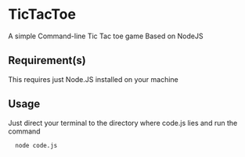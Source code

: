 # TicTacToe
A simple Command-line Tic Tac toe game Based on NodeJS

## Requirement(s)
This requires just Node.JS installed on your machine

## Usage
Just direct your terminal to the directory where code.js lies and run the command

```bat
  node code.js
```
